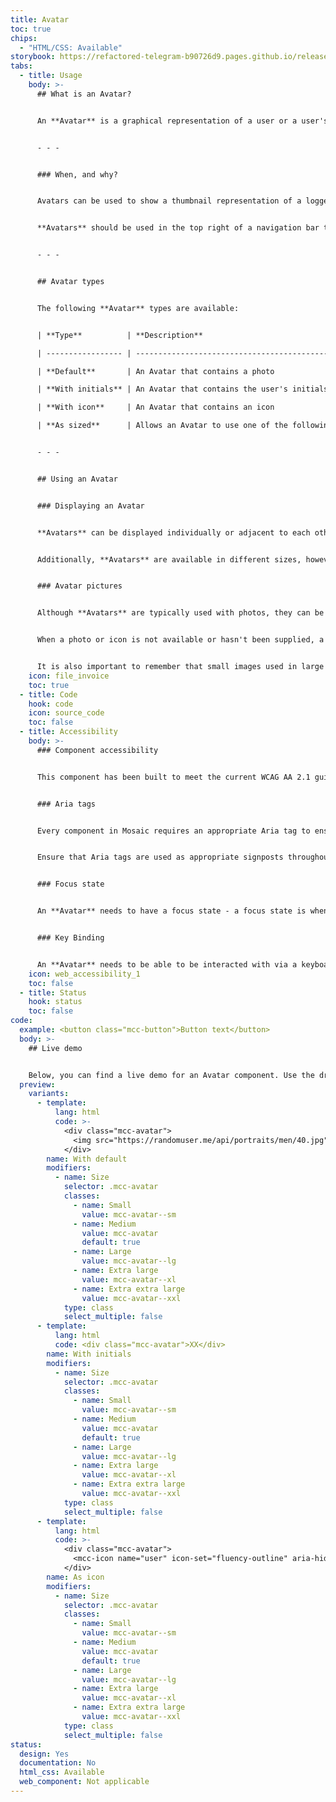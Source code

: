 ```yaml
---
title: Avatar
toc: true
chips:
  - "HTML/CSS: Available"
storybook: https://refactored-telegram-b90726d9.pages.github.io/release/?path=/docs/components-avatar-introduction
tabs:
  - title: Usage
    body: >-
      ## What is an Avatar?


      An **Avatar** is a graphical representation of a user or a user's character. They typically use a photo, but can also use an icon or initials to visually indicate a person.


      - - -


      ### When, and why?


      Avatars can be used to show a thumbnail representation of a logged in user in your applications or, for example, a photo of a user in a Profile page. **Avatars** are an important part in helping users identify themselves and other users, and also provides a human presence within an interface.


      **Avatars** should be used in the top right of a navigation bar to show the logged in user, and should provide access to their Profile page. They can also be used in contact cards, chat UIs, community forums, etc.


      - - -


      ## Avatar types


      The following **Avatar** types are available:


      | **Type**          | **Description**                                                                                     | **Example**                                                                                                                                                                                                                                                                                                                                                                                                                                                                                                                                                                                        |

      | ----------------- | --------------------------------------------------------------------------------------------------- | -------------------------------------------------------------------------------------------------------------------------------------------------------------------------------------------------------------------------------------------------------------------------------------------------------------------------------------------------------------------------------------------------------------------------------------------------------------------------------------------------------------------------------------------------------------------------------------------------- |

      | **Default**       | An Avatar that contains a photo                                                                     |                                                                                                                                                                                                                                                                                                                                                                                                                                                                                             |

      | **With initials** | An Avatar that contains the user's initials                                                         |                                                                                                                                                                                                                                                                                                                                                                                                                                                                                                                                                                    |

      | **With icon**     | An Avatar that contains an icon                                                                     |                                                                                                                                                                                                                                                                                                                                                                                                                                                                                                          |

      | **As sized**      | Allows an Avatar to use one of the following sizes; 32px, 40px (default size), 48px, 64px, and 96px |  |


      - - -


      ## Using an Avatar


      ### Displaying an Avatar


      **Avatars** can be displayed individually or adjacent to each other on a single row. 


      Additionally, **Avatars** are available in different sizes, however it is important not to mix sizes. **Avatars** should only use one picture size across your entire product.


      ### Avatar pictures


      Although **Avatars** are typically used with photos, they can be used with icons. Choose one style to use across your entire product. In both cases, where a photo or icon is not available, they can also be used to display a user's initials.


      When a photo or icon is not available or hasn't been supplied, a fall-back icon is automatically used. This is the generic User icon.


      It is also important to remember that small images used in large **Avatars** will be upscaled, which could lead to distorted images. Always use compressed images and resize images near to the appropriate size. This will help maintain the best results, and reduce the impact on performance by stopping the application from needing to render large image files.
    icon: file_invoice
    toc: true
  - title: Code
    hook: code
    icon: source_code
    toc: false
  - title: Accessibility
    body: >-
      ### Component accessibility


      This component has been built to meet the current WCAG AA 2.1 guidelines. We also test these components against the guidelines before release.


      ### Aria tags


      Every component in Mosaic requires an appropriate Aria tag to ensure that screen readers can effectively parse the page. Aria tags are provided as part of Mosaic. Please do not override these without good reason.


      Ensure that Aria tags are used as appropriate signposts throughout the product.


      ### Focus state


      An **Avatar** needs to have a focus state - a focus state is when you tab into an element to interact with it. Ensure that users can use their keyboard to focus on **Avatar**.


      ### Key Binding


      An **Avatar** needs to be able to be interacted with via a keyboard. Where possible we will provide key-binds within our Mosaic component or there will be default HTML ones. If this isn't the case then please implement logical key-binds for all intractable components.
    icon: web_accessibility_1
    toc: false
  - title: Status
    hook: status
    toc: false
code:
  example: <button class="mcc-button">Button text</button>
  body: >-
    ## Live demo


    Below, you can find a live demo for an Avatar component. Use the drop-down menus and radio buttons to view the different Avatar Types and Variants.
  preview:
    variants:
      - template:
          lang: html
          code: >-
            <div class="mcc-avatar">
              <img src="https://randomuser.me/api/portraits/men/40.jpg" alt="John Doe">
            </div>
        name: With default
        modifiers:
          - name: Size
            selector: .mcc-avatar
            classes:
              - name: Small
                value: mcc-avatar--sm
              - name: Medium
                value: mcc-avatar
                default: true
              - name: Large
                value: mcc-avatar--lg
              - name: Extra large
                value: mcc-avatar--xl
              - name: Extra extra large
                value: mcc-avatar--xxl
            type: class
            select_multiple: false
      - template:
          lang: html
          code: <div class="mcc-avatar">XX</div>
        name: With initials
        modifiers:
          - name: Size
            selector: .mcc-avatar
            classes:
              - name: Small
                value: mcc-avatar--sm
              - name: Medium
                value: mcc-avatar
                default: true
              - name: Large
                value: mcc-avatar--lg
              - name: Extra large
                value: mcc-avatar--xl
              - name: Extra extra large
                value: mcc-avatar--xxl
            type: class
            select_multiple: false
      - template:
          lang: html
          code: >-
            <div class="mcc-avatar">
              <mcc-icon name="user" icon-set="fluency-outline" aria-hidden="true"></mcc-icon>
            </div>
        name: As icon
        modifiers:
          - name: Size
            selector: .mcc-avatar
            classes:
              - name: Small
                value: mcc-avatar--sm
              - name: Medium
                value: mcc-avatar
                default: true
              - name: Large
                value: mcc-avatar--lg
              - name: Extra large
                value: mcc-avatar--xl
              - name: Extra extra large
                value: mcc-avatar--xxl
            type: class
            select_multiple: false
status:
  design: Yes
  documentation: No
  html_css: Available
  web_component: Not applicable
---
```

